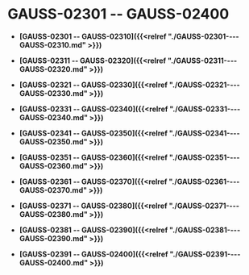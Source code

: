 # GAUSS-02301 -- GAUSS-02400

-   **[GAUSS-02301 -- GAUSS-02310]({{<relref "./GAUSS-02301----GAUSS-02310.md" >}})**  

-   **[GAUSS-02311 -- GAUSS-02320]({{<relref "./GAUSS-02311----GAUSS-02320.md" >}})**  

-   **[GAUSS-02321 -- GAUSS-02330]({{<relref "./GAUSS-02321----GAUSS-02330.md" >}})**  

-   **[GAUSS-02331 -- GAUSS-02340]({{<relref "./GAUSS-02331----GAUSS-02340.md" >}})**  

-   **[GAUSS-02341 -- GAUSS-02350]({{<relref "./GAUSS-02341----GAUSS-02350.md" >}})**  

-   **[GAUSS-02351 -- GAUSS-02360]({{<relref "./GAUSS-02351----GAUSS-02360.md" >}})**  

-   **[GAUSS-02361 -- GAUSS-02370]({{<relref "./GAUSS-02361----GAUSS-02370.md" >}})**  

-   **[GAUSS-02371 -- GAUSS-02380]({{<relref "./GAUSS-02371----GAUSS-02380.md" >}})**  

-   **[GAUSS-02381 -- GAUSS-02390]({{<relref "./GAUSS-02381----GAUSS-02390.md" >}})**  

-   **[GAUSS-02391 -- GAUSS-02400]({{<relref "./GAUSS-02391----GAUSS-02400.md" >}})**  


